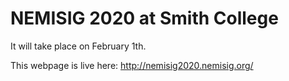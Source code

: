 # NEMISIG 2020 at Smith College

It will take place on February 1th.

This webpage is live here: http://nemisig2020.nemisig.org/

